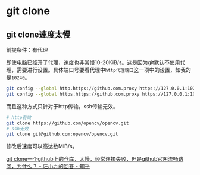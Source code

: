 # git clone

## git clone速度太慢

前提条件：有代理

即使电脑已经开了代理，速度也非常慢10-20KiB/s。这是因为git默认不使用代理，需要进行设置。具体端口号要看代理中`http代理端口`这一项中的设置，如我的是`10240`。
``` bash
git config --global http.https://github.com.proxy https://127.0.0.1:10240
git config --global https.https://github.com.proxy https://127.0.0.1:10240
```
而且这种方式只针对于http传输，ssh传输无效。
``` bash
# http有效
git clone https://github.com/opencv/opencv.git
# ssh无效
git clone git@github.com:opencv/opencv.git
```
修改后速度可以高达数MiB/s。

[git clone一个github上的仓库，太慢，经常连接失败，但是github官网流畅访问，为什么？ - 汪小九的回答 - 知乎](
https://www.zhihu.com/question/27159393/answer/141047266)